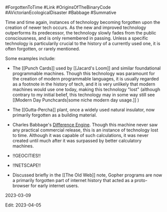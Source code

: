 #ForgottenToTime #Link #OriginsOfTheBinaryCode #AVictorianEcologicalDisaster #Babbage #Summative 

Time and time again, instances of technology becoming forgotten upon the creation of newer tech occurs. As the new and improved technology outperforms its predecessor, the technology slowly fades from the public consciousness, and is only remembered in passing. Unless a specific technology is particularily crucial to the history of a currently used one, it is often forgotten, or rarely mentioned.

Some examples include:
- The [[Punch Cards]] used by [[Jacard's Loom]] and similar foundational programmable machines. Though this technology was paramount for the creation of modern programmable languages, it is usually regarded as a footnote in the history of tech, and it is very unlikely that modern machines would use one today, making this technology "lost" (although contrary to my initial belief, this technology may in some way still see [[Modern Day Punchcards|some niche modern day usage.]] )

- The [[Gutta-Percha]] plant, once a widely used natural insulator, now primarily forgotten as a building material.

- Charles Babbage's [Difference Engine](https://en.wikipedia.org/wiki/Difference_engine). Though this machine never saw any practical commercial release, this is an instance of technology lost to time. Although it was capable of such calculations, it was never created until much after it was surpassed by better calculatory machines.

- !!GEOCITIES!!

- !!NETSCAPE!!

- Discussed briefly in the [[The Old Web]] note, Gopher programs are now a primarily forgotten part of internet history that acted as a proto-browser for early internet users.

2023-03-09

Edit:
2023-04-05